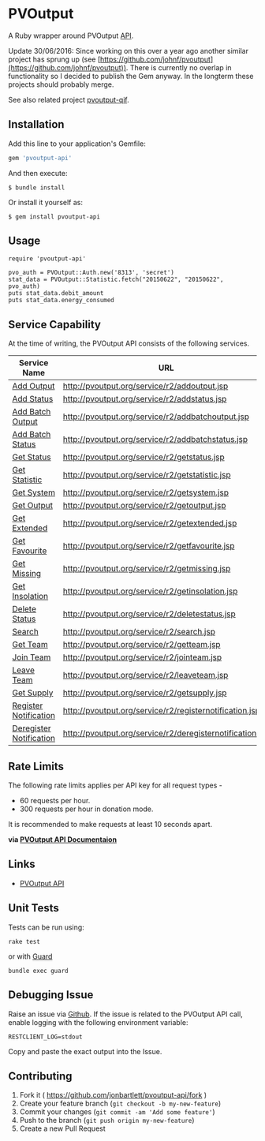 # PVOutput

A Ruby wrapper around PVOutput [API](http://pvoutput.org/help.html#api).

Update 30/06/2016: Since working on this over a year ago another similar project has sprung up (see [https://github.com/johnf/pvoutput](https://github.com/johnf/pvoutput)). There is currently no overlap in functionality so I decided to publish the Gem anyway. In the longterm these projects should probably merge.

See also related project [pvoutput-qif](https://github.com/jonbartlett/pvoutput-qif).

## Installation

Add this line to your application's Gemfile:

```ruby
gem 'pvoutput-api'
```

And then execute:

    $ bundle install

Or install it yourself as:

    $ gem install pvoutput-api

## Usage

```
require 'pvoutput-api'

pvo_auth = PVOutput::Auth.new('8313', 'secret')
stat_data = PVOutput::Statistic.fetch("20150622", "20150622", pvo_auth)
puts stat_data.debit_amount
puts stat_data.energy_consumed
```

## Service Capability

At the time of writing, the PVOutput API consists of the following services.

| Service Name | URL | Implemented |
| ------------ | --- | ----------- |
| [Add Output](http://pvoutput.org/help.html#api-addoutput) | http://pvoutput.org/service/r2/addoutput.jsp | no | 
| [Add Status](http://pvoutput.org/help.html#api-addstatus) | http://pvoutput.org/service/r2/addstatus.jsp | no |
| [Add Batch Output](http://pvoutput.org/help.html#api-addbatchoutput) | http://pvoutput.org/service/r2/addbatchoutput.jsp | no |
| [Add Batch Status](http://pvoutput.org/help.html#api-addbatchstatus) | http://pvoutput.org/service/r2/addbatchstatus.jsp | no |
| [Get Status](http://pvoutput.org/help.html#api-getstatus) | http://pvoutput.org/service/r2/getstatus.jsp | no |
| [Get Statistic](http://pvoutput.org/help.html#api-getstatistic) | http://pvoutput.org/service/r2/getstatistic.jsp | yes |
| [Get System](http://pvoutput.org/help.html#api-getsystem) | http://pvoutput.org/service/r2/getsystem.jsp | no |
| [Get Output](http://pvoutput.org/help.html#api-getoutput) | http://pvoutput.org/service/r2/getoutput.jsp | no |
| [Get Extended](http://pvoutput.org/help.html#api-getextended) | http://pvoutput.org/service/r2/getextended.jsp | no |
| [Get Favourite](http://pvoutput.org/help.html#api-getfavourite) | http://pvoutput.org/service/r2/getfavourite.jsp | no |
| [Get Missing](http://pvoutput.org/help.html#api-getmissing) | http://pvoutput.org/service/r2/getmissing.jsp | no |
| [Get Insolation](http://pvoutput.org/help.html#api-getinsolation) | http://pvoutput.org/service/r2/getinsolation.jsp | no |
| [Delete Status](http://pvoutput.org/help.html#api-deletestatus) | http://pvoutput.org/service/r2/deletestatus.jsp | no |
| [Search](http://pvoutput.org/help.html#api-search) | http://pvoutput.org/service/r2/search.jsp | no |
| [Get Team](http://pvoutput.org/help.html#api-getteam) | http://pvoutput.org/service/r2/getteam.jsp | no |
| [Join Team](http://pvoutput.org/help.html#api-jointeam) | http://pvoutput.org/service/r2/jointeam.jsp | no |
| [Leave Team](http://pvoutput.org/help.html#api-leaveteam) | http://pvoutput.org/service/r2/leaveteam.jsp | no |
| [Get Supply](http://pvoutput.org/help.html#api-getsupply) | http://pvoutput.org/service/r2/getsupply.jsp | no |
| [Register Notification](http://pvoutput.org/help.html#api-registernotification) | http://pvoutput.org/service/r2/registernotification.jsp | no |
| [Deregister Notification](http://pvoutput.org/help.html#api-registernotification) | http://pvoutput.org/service/r2/deregisternotification.jsp | no |

## Rate Limits

The following rate limits applies per API key for all request types -

* 60 requests per hour.
* 300 requests per hour in donation mode.

It is recommended to make requests at least 10 seconds apart.

**via [PVOutput API Documentaion](http://pvoutput.org/help.html#api)**

## Links

* [PVOutput API](http://pvoutput.org/help.html#api)

## Unit Tests

Tests can be run using:

```rake test```

or with [Guard](https://github.com/guard/guard)

```bundle exec guard```

## Debugging Issue

Raise an issue via [Github](https://github.com/jonbartlett/pvoutput-api/issues). If the issue is related to the PVOutput API call, enable logging with the following environment variable:

```RESTCLIENT_LOG=stdout```

Copy and paste the exact output into the Issue.

## Contributing

1. Fork it ( https://github.com/jonbartlett/pvoutput-api/fork )
2. Create your feature branch (`git checkout -b my-new-feature`)
3. Commit your changes (`git commit -am 'Add some feature'`)
4. Push to the branch (`git push origin my-new-feature`)
5. Create a new Pull Request
